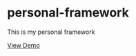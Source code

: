 # personal-framework
This is my personal framework

[ View Demo ](https://kqimi.github.io/personal-framework)